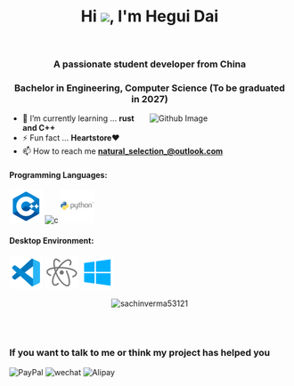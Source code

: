<h1 align="center">Hi <img src="https://raw.githubusercontent.com/iampavangandhi/iampavangandhi/master/gifs/Hi.gif" width="30px">, I'm Hegui Dai</h1>
<br/>

<h3 align="center">A passionate student developer from China</h3>
<h3 align="center">Bachelor in Engineering, Computer Science (To be graduated in 2027)</h3>

<img width="50%" align="right" alt="Github Image" src="https://raw.githubusercontent.com/onimur/.github/master/.resources/git-header.svg" />

- 🌱 I’m currently learning ... **rust and C++**
- ⚡ Fun fact ... **Heartstore**❤
- 📫 How to reach me **natural_selection_@outlook.com**
<h4>Programming Languages: </h4>
<p align="left">
 <img style="margin: auto;" src="https://raw.githubusercontent.com/sachinverma53121/sachinverma53121/master/icons/cpp.png" alt=cplusplus width="60" height="60"/>
 <img style="margin: auto;" src="https://raw.githubusercontent.com/sachinverma53121/sachinverma53121/master/icons/rust.png" alt=c width="60" height="60"/>
 <img style="margin: auto;" src="https://raw.githubusercontent.com/sachinverma53121/sachinverma53121/master/icons/python.png" alt=python width="60" height="60"/>
</p>

<h4>Desktop Environment: </h4>
<p align="left">

  <img style="margin: auto;" src="https://raw.githubusercontent.com/sachinverma53121/sachinverma53121/master/icons/vsc.png" alt=vs width="60" height="60"/>
  <img style="margin: auto;" src="https://raw.githubusercontent.com/sachinverma53121/sachinverma53121/master/icons/atom.png" alt=atom width="60" height="60"/>
  <img style="margin: auto;" src="https://raw.githubusercontent.com/sachinverma53121/sachinverma53121/master/icons/win10.png" alt=windows10 width="60" height="60"/>
</p>

<p align="center">
	<img style="margin: auto;" src=https://github-readme-stats.vercel.app/api?username=Natural-selection1&show_icons=true alt=sachinverma53121 />
</p>


<br><br>

<h3>If you want to talk to me or think my project has helped you</h4>
<p align="left">
  <img style="margin: auto;" src="https://img2023.cnblogs.com/blog/3292968/202410/3292968-20241014191635250-1795959914.jpg" alt=PayPal width="30%" height="30%"/>
  <img style="margin: auto;" src="https://img2023.cnblogs.com/blog/3292968/202410/3292968-20241014191646194-89728422.jpg" alt=wechat width="29%" height="30%"/>
  <img style="margin: auto;" src="https://img2023.cnblogs.com/blog/3292968/202410/3292968-20241014191652172-185009431.jpg" alt=Alipay width="25%" height="25%"/>
</p>
